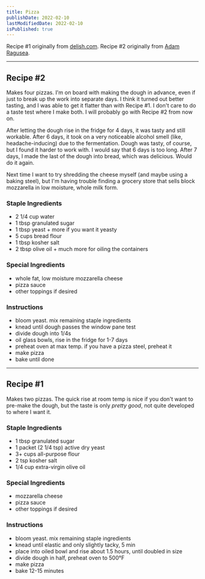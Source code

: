 ```yaml
---
title: Pizza
publishDate: 2022-02-10
lastModifiedDate: 2022-02-10
isPublished: true
---
```


Recipe #1 originally from [delish.com](https://www.delish.com/cooking/recipe-ideas/a24794273/easy-pizza-dough-recipe/).
Recipe #2 originally from [Adam Ragusea](https://www.youtube.com/watch?v=SDpCzJw2xm4).

---

## Recipe #2

Makes four pizzas. I'm on board with making the dough in advance, even if just to break up the work into 
separate days. I think it turned out better tasting, and I was able to get it flatter than with Recipe #1. 
I don't care to do a taste test where I make both. I will probably go with Recipe #2 from now on.

After letting the dough rise in the fridge for 4 days, it was tasty and still workable. After 6 days, it 
took on a very noticeable alcohol smell (like, headache-inducing) due to the fermentation. Dough was tasty,
of course, but I found it harder to work with. I would say that 6 days is too long. After 7 days, I made 
the last of the dough into bread, which was delicious. Would do it again.

Next time I want to try shredding the cheese myself (and maybe using a baking steel), but I'm having 
trouble finding a grocery store that sells block mozzarella in low moisture, whole milk form.

### Staple Ingredients
- 2 1/4 cup water
- 1 tbsp granulated sugar
- 1 tbsp yeast + more if you want it yeasty
- 5 cups bread flour
- 1 tbsp kosher salt
- 2 tbsp olive oil + much more for oiling the containers

### Special Ingredients
- whole fat, low moisture mozzarella cheese
- pizza sauce
- other toppings if desired

### Instructions
- bloom yeast. mix remaining staple ingredients
- knead until dough passes the window pane test
- divide dough into 1/4s
- oil glass bowls, rise in the fridge for 1-7 days
- preheat oven at max temp. if you have a pizza steel, preheat it
- make pizza
- bake until done

---

## Recipe #1

Makes two pizzas. The quick rise at room temp is nice if you don't want to pre-make the dough, but the taste
is only *pretty good*, not quite developed to where I want it.

### Staple Ingredients
- 1 tbsp granulated sugar
- 1 packet (2 1/4 tsp) active dry yeast
- 3+ cups all-purpose flour
- 2 tsp kosher salt
- 1/4 cup extra-virgin olive oil

### Special Ingredients
- mozzarella cheese
- pizza sauce
- other toppings if desired

### Instructions
- bloom yeast. mix remaining staple ingredients
- knead until elastic and only slightly tacky, 5 min
- place into oiled bowl and rise about 1.5 hours, until doubled in size
- divide dough in half, preheat oven to 500°F
- make pizza
- bake 12-15 minutes